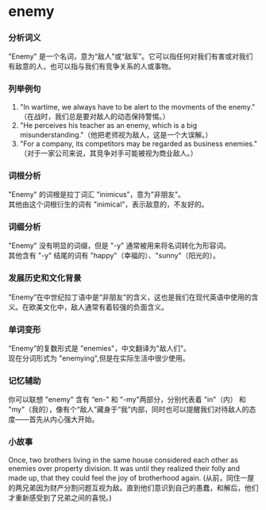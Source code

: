 # enemy

### 分析词义

  

"Enemy" 是一个名词，意为“敌人”或“敌军”。它可以指任何对我们有害或对我们有敌意的人，也可以指与我们有竞争关系的人或事物。

  

### 列举例句

  

1.  "In wartime, we always have to be alert to the movments of the enemy." （在战时，我们总是要对敌人的动态保持警惕。）
2.  "He perceives his teacher as an enemy, which is a big misunderstanding."（他把老师视为敌人，这是一个大误解。）
3.  "For a company, its competitors may be regarded as business enemies." （对于一家公司来说，其竞争对手可能被视为商业敌人。）

  

### 词根分析

  

"Enemy" 的词根是拉丁词汇 "inimicus”，意为"非朋友"。  
其他由这个词根衍生的词有 "inimical"，表示敌意的，不友好的。

  

### 词缀分析

  

"Enemy" 没有明显的词缀，但是 "-y" 通常被用来将名词转化为形容词。  
其他含有 "-y" 结尾的词有 "happy"（幸福的）、"sunny"（阳光的）。

  

### 发展历史和文化背景

  

“Enemy”在中世纪拉丁语中是“非朋友”的含义，这也是我们在现代英语中使用的含义。在欧美文化中，敌人通常有着较强的负面含义。

  

### 单词变形

  

“Enemy”的复数形式是 "enemies"，中文翻译为"敌人们"。  
现在分词形式为 "enemying",但是在实际生活中很少使用。

  

### 记忆辅助

  

你可以联想 "enemy" 含有 “en-" 和 "-my"两部分，分别代表着 "in"（内） 和 "my"（我的），像有个“敌人”藏身于“我”内部，同时也可以提醒我们对待敌人的态度——首先从内心强大开始。

  

### 小故事

  

Once, two brothers living in the same house considered each other as enemies over property division. It was until they realized their folly and made up, that they could feel the joy of brotherhood again. (从前，同住一屋的两兄弟因为财产分割问题互视为敌。直到他们意识到自己的愚蠢，和解后，他们才重新感受到了兄弟之间的喜悦。)

